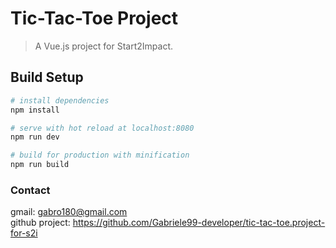 # Tic-Tac-Toe Project

> A Vue.js project for Start2Impact.

## Build Setup

``` bash
# install dependencies
npm install

# serve with hot reload at localhost:8080
npm run dev

# build for production with minification
npm run build
```
### Contact
gmail: gabro180@gmail.com</br>
github project: https://github.com/Gabriele99-developer/tic-tac-toe.project-for-s2i
